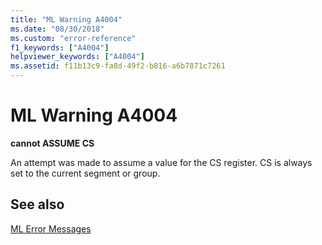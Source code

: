 ```yaml
---
title: "ML Warning A4004"
ms.date: "08/30/2018"
ms.custom: "error-reference"
f1_keywords: ["A4004"]
helpviewer_keywords: ["A4004"]
ms.assetid: f11b13c9-fa8d-49f2-b816-a6b7871c7261
---
```

# ML Warning A4004

**cannot ASSUME CS**

An attempt was made to assume a value for the CS register. CS is always set to the current segment or group.

## See also

[ML Error Messages](../../assembler/masm/ml-error-messages.md)<br/>